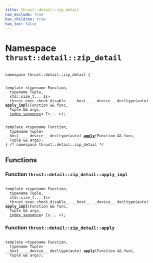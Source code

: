 ```yaml
---
title: thrust::detail::zip_detail
nav_exclude: true
has_children: true
has_toc: false
---
```


# Namespace `thrust::detail::zip_detail`

<code class="doxybook">
<span>namespace thrust::detail::zip&#95;detail {</span>
<br>
<span>template &lt;typename Function,</span>
<span>&nbsp;&nbsp;typename Tuple,</span>
<span>&nbsp;&nbsp;std::size_t... Is&gt;</span>
<span>__thrust_exec_check_disable__ __host__ __device__ decltype(auto) </span><span><b><a href="{{ site.baseurl }}/api/namespaces/namespacethrust_1_1detail_1_1zip__detail.html#function-apply-impl">apply&#95;impl</a></b>(Function && func,</span>
<span>&nbsp;&nbsp;Tuple && args,</span>
<span>&nbsp;&nbsp;<a href="{{ site.baseurl }}/api/groups/group__type__traits.html#using-index-sequence">index_sequence</a>< Is... >);</span>
<br>
<span>template &lt;typename Function,</span>
<span>&nbsp;&nbsp;typename Tuple&gt;</span>
<span>__host__ __device__ decltype(auto) </span><span><b><a href="{{ site.baseurl }}/api/namespaces/namespacethrust_1_1detail_1_1zip__detail.html#function-apply">apply</a></b>(Function && func,</span>
<span>&nbsp;&nbsp;Tuple && args);</span>
<span>} /* namespace thrust::detail::zip&#95;detail */</span>
</code>

## Functions

<h3 id="function-apply-impl">
Function <code>thrust::detail::zip&#95;detail::apply&#95;impl</code>
</h3>

<code class="doxybook">
<span>template &lt;typename Function,</span>
<span>&nbsp;&nbsp;typename Tuple,</span>
<span>&nbsp;&nbsp;std::size_t... Is&gt;</span>
<span>__thrust_exec_check_disable__ __host__ __device__ decltype(auto) </span><span><b>apply_impl</b>(Function && func,</span>
<span>&nbsp;&nbsp;Tuple && args,</span>
<span>&nbsp;&nbsp;<a href="{{ site.baseurl }}/api/groups/group__type__traits.html#using-index-sequence">index_sequence</a>< Is... >);</span></code>
<h3 id="function-apply">
Function <code>thrust::detail::zip&#95;detail::apply</code>
</h3>

<code class="doxybook">
<span>template &lt;typename Function,</span>
<span>&nbsp;&nbsp;typename Tuple&gt;</span>
<span>__host__ __device__ decltype(auto) </span><span><b>apply</b>(Function && func,</span>
<span>&nbsp;&nbsp;Tuple && args);</span></code>

